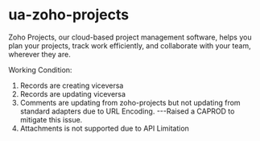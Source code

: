 # ua-zoho-projects
 Zoho Projects, our cloud-based project management software, helps you plan your projects, track work efficiently, and collaborate with your team, wherever they are.

Working Condition:
1) Records are creating viceversa
2) Records are updating viceversa
3) Comments are updating from zoho-projects but not updating from standard adapters due to URL Encoding.
---Raised a CAPROD to mitigate this issue.
4) Attachments is not supported due to API Limitation

